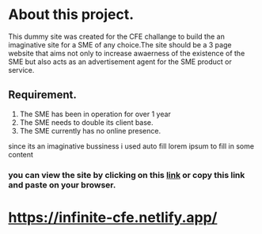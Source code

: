 # About this project.

This dummy site was created for the CFE challange to build the an imaginative site for a SME of any choice.The site should be a 3 page website that aims not only to increase awaerness of the existence of the SME but also acts as an advertisement agent for the SME product or service.

## Requirement.

1. The SME has been in operation for over 1 year
2. The SME needs to double its client base.
3. The SME currently has no online presence.

since its an imaginative bussiness i used auto fill lorem ipsum to fill in some content

### you can view the site by clicking on this [link](https://infinite-cfe.netlify.app) or copy this link and paste on your browser.
    
# https://infinite-cfe.netlify.app/

